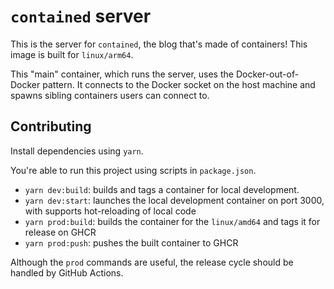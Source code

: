 # `contained` server

This is the server for `contained`, the blog that's made of containers! This image is built for `linux/arm64`.

This "main" container, which runs the server, uses the Docker-out-of-Docker pattern. It connects to the Docker socket on the host machine and spawns sibling containers users can connect to.

## Contributing

Install dependencies using `yarn`.

You're able to run this project using scripts in `package.json`.

- `yarn dev:build`: builds and tags a container for local development.
- `yarn dev:start`: launches the local development container on port 3000, with supports hot-reloading of local code
- `yarn prod:build`: builds the container for the `linux/amd64` and tags it for release on GHCR
- `yarn prod:push`: pushes the built container to GHCR

Although the `prod` commands are useful, the release cycle should be handled by GitHub Actions.
